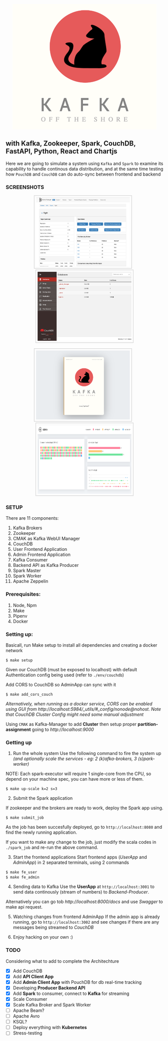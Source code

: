 <p align="center">
  <img width="460" height="400" src="./docs/head_ss.png">
</p>

## with Kafka, Zookeeper, Spark, CouchDB, FastAPI, Python, React and Chartjs
Here we are going to simulate a system using `Kafka` and `Spark` to examine its capability to handle continous data distribution, and at the
same time testing how `PouchDB` and `CouchDB` can do auto-sync between frontend and backend

### SCREENSHOTS
<p align="center">
  <img src="/docs/kafka_ss.png" width="300" height="220" style="margin-right:10px;border:solid 2px #ddd;padding:5px;"/>
  <img src="/docs/db_ss.png" width="300" height="220" style="border:solid 2px #ddd;padding:5px;"/>
</p>

<p align="center">
  <img src="/docs/user_ss.png" width="300" height="220" style="margin-right:10px;border:solid 2px #ddd;padding:5px;"/>
  <img src="/docs/admin_ss.png" width="300" height="220" style="border:solid 2px #ddd;padding:5px;"/>
</p>


### SETUP
There are 11 components:
1. Kafka Brokers
2. Zookeeper
3. CMAK as Kafka WebUI Manager
4. CouchDB
5. User Frontend Application
6. Admin Frontend Application
7. Kafka Consumer
8. Backend API as Kafka Producer
9. Spark Master
10. Spark Worker
11. Apache Zeppelin


### Prerequisites:
1. Node, Npm
2. Make
3. Pipenv
4. Docker


### Setting up:

Basicall, run Make setup to install all dependencies and creating a docker network
``` shell
$ make setup
```

Given our CouchDB (must be exposed to localhost) with default Authentication config being used (refer to `./env/couchdb`)

Add CORS to CouchDB so AdminApp can sync with it

``` shell
$ make add_cors_couch
```
*Alternatively, when running as a docker service, CORS can be enabled using GUI from http://localhost:5984/_utils/#_config/nonode@nohost. Note that CouchDB Cluster Config might need some manual adjustment*

Using `CMAK` as Kafka-Manager to add **Cluster** then setup proper **partition-assignment** going to *http://localhost:9000*

### Getting up

1. Run the whole system
Use the following command to fire the system up *(and optionally scale the services - eg: 2 (k)afka-brokers, 3 (s)park-worker)*

NOTE: Each spark-executor will require 1 single-core from the CPU, so depend on your machine spec, you can have more or less
of them.

``` shell
$ make up-scale k=2 s=3
```

2. Submit the Spark application

If zookeeper and the brokers are ready to work, deploy the Spark app using.

``` shell
$ make submit_job
```

As the job has been succesfully deployed, go to `http://localhost:8080` and find the newly running application.

If you want to make any change to the job, just modify the scala codes in `./spark_job` and re-run the above command.


3. Start the frontend applications
Start frontend apps (*UserApp* and *AdminApp*) in 2 separated terminals, using 2 commands

``` shell
$ make fe_user
$ make fe_admin
```

4. Sending data to Kafka
Use the **UserApp** at `http://localhost:3001` to send data continously (stream of numbers) to *Backend-Producer*.

Alternatively you can go tob *http://localhost:8000/docs* and use *Swagger* to make api request.

5. Watching changes from frontend AdminApp
If the admin app is already running, go to `http://localhost:3002` and see changes if there are any messages being
streamed to *CouchDB*

6. Enjoy hacking on your own :)

### TODO
Considering what to add to complete the Architechture

- [x] Add CouchDB
- [x] Add **API Client App**
- [x] Add **Admin Client App** with PouchDB for db real-time tracking
- [x] Developing **Producer Backend API**
- [x] Add **Spark** to consumer, connect to **Kafka** for streaming
- [x] Scale Consumer
- [x] Scale Kafka Broker and Spark Worker
- [ ] Apache Beam?
- [ ] Apache Avro
- [ ] KSQL?
- [ ] Deploy everything with **Kubernetes**
- [ ] Stress-testing
